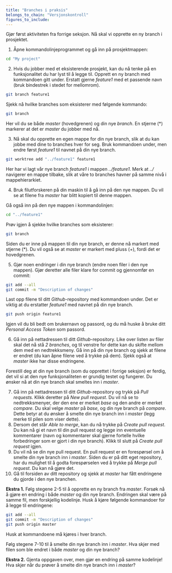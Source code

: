 ```yaml
---
title: "Branches i praksis"
belongs_to_chain: "Versjonskontroll"
figures_to_include:
---
```


Gjør først aktiviteten fra forrige seksjon. Nå skal vi opprette en ny branch i prosjektet. 

1. Åpne kommandolinjeprogrammet og gå inn på prosjektmappen:

```bash
cd "My project"
```

2. Hvis du jobber med et eksisterende prosjekt, kan du nå tenke på en funksjonalitet du har lyst til å legge til. Opprett en ny branch med kommandoen gitt under. Erstatt gjerne *feature1* med et passende navn (bruk bindestrek i stedet for mellomrom).

```bash
git branch feature1
```

Sjekk nå hvilke branches som eksisterer med følgende kommando:

```bash
git branch
```

Her vil du se både *master* (hovedgrenen) og din nye *branch*. En stjerne (*) markerer at det er *master* du jobber med nå. 

3. Nå skal du opprette en egen mappe for din nye branch, slik at du kan jobbe med dine to branches hver for seg. Bruk kommandoen under, men endre først *feature1* til navnet på din nye branch. 

```bash
git worktree add "../feature1" feature1
```

Her har vi lagt vår nye branch *feature1* i mappen *../feature1*. Merk at *../* navigerer en mappe tilbake, slik at våre to branches havner på samme nivå i mappehierarkiet. 

4. Bruk filutforskeren på din maskin til å gå inn på den nye mappen. Du vil se at filene fra *master* har blitt kopiert til denne mappen.

Gå også inn på den nye mappen i kommandolinjen:

```bash
cd "../feature1"
```

Prøv igjen å sjekke hvilke branches som eksisterer: 

```bash
git branch
```

Siden du er inne på mappen til din nye branch, er denne nå markert med stjerne (*). Du vil også se at *master* er markert med pluss (+), fordi det er hovedgrenen.  

5. Gjør noen endringer i din nye branch (endre noen filer i den nye mappen). Gjør deretter alle filer klare for commit og gjennomfør en commit:

```bash
git add --all
git commit -m "Description of changes"
```

Last opp filene til ditt *Github*-repository med kommandoen under. Det er viktig at du erstatter *feature1* med navnet på din nye branch.

```bash
git push origin feature1
```

Igjen vil du bli bedt om brukernavn og passord, og du må huske å bruke ditt *Personal Access Token* som passord. 

6. Gå inn på nettadressen til ditt *Github*-repository. Like over listen av filer skal det nå stå *2 branches*, og til venstre for dette kan du skifte mellom dem med en nedtrekksmeny. Gå inn på din nye branch og sjekk at filene er endret (du kan åpne filene ved å trykke på dem). Sjekk også at *master* ikke har disse endringene.

Forestill deg at din nye branch (som du opprettet i forrige seksjon) er ferdig, det vil si at den nye funksjonaliteten er grundig testet og fungerer.  Du ønsker nå at din nye branch skal smeltes inn i *master*. 

7. Gå inn på nettadressen til ditt *Github*-repository og trykk på *Pull requests*. Klikk deretter på *New pull request*. Du vil nå se to nedtrekksmenyer, der den ene er merket *base* og den andre er merket *compare*. Du skal velge *master* på *base*, og din nye branch på *compare*. Dette betyr at du ønsker å smelte din nye branch inn i *master* (legg merke til pilen som viser dette).
8. Dersom det står *Able to merge*, kan du nå trykke på *Create pull request*. Du kan nå gi et navn til din pull request og legge inn eventuelle kommentarer (navn og kommentarer skal gjerne fortelle hvilke forbedringer som er gjort i din nye branch). Klikk til slutt på *Create pull request* igjen.
9. Du vil nå se din nye pull request. En pull request er en forespørsel om å smelte din nye branch inn i *master*. Siden du er på ditt eget repository, har du mulighet til å godta forespørselen ved å trykke på *Merge pull request*. Du kan nå gjøre det.
10. Gå til forsiden av ditt repository og sjekk at *master* har fått endringene du gjorde i den nye branchen.

**Ekstra 1.** Følg stegene 2-5 til å opprette en ny branch fra *master*. Forsøk nå å gjøre en endring i både  *master* og din nye branch. Endringen skal være på samme fil, men forskjellig kodelinje. Husk å kjøre følgende kommandoer for å legge til endringene: 

```bash
git add --all
git commit -m "Description of changes"
git push origin master
```
Husk at kommandoene må kjøres i hver branch. 

Følg stegene 7-10 til å smelte din nye branch inn i *master*. Hva skjer med filen som ble endret i både *master* og din nye branch?

**Ekstra 2.** Gjenta oppgaven over, men gjør en endring på samme kodelinje! Hva skjer når du prøver å smelte din nye branch inn i *master*?
